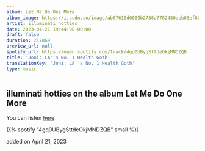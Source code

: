 ```yaml
---
album: Let Me Do One More
album_image: https://i.scdn.co/image/ab67616d0000b2738d7782480aeb03ef824420d1
artist: illuminati hotties
date: 2023-04-21 19:44:08+00:00
draft: false
duration: 217869
preview_url: null
spotify_url: https://open.spotify.com/track/4gq0UBygSttdeOkjMNDZQB
title: 'Joni: LA''s No. 1 Health Goth'
translationKey: 'Joni: LA''s No. 1 Health Goth'
type: music
---
```


## illuminati hotties on the album Let Me Do One More

You can listen [here](https://open.spotify.com/track/4gq0UBygSttdeOkjMNDZQB)

{{% spotify "4gq0UBygSttdeOkjMNDZQB" small %}}

added on April 21, 2023